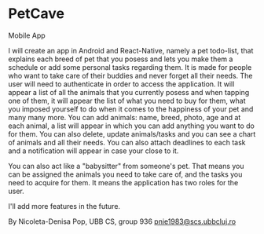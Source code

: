 # PetCave
Mobile App

I will create an app in Android and React-Native, namely a pet todo-list, that explains each breed of pet that you posess and lets you make them a schedule or add some personal tasks regarding them. It is made for people who want to take care of their buddies and never forget all their needs.
The user will need to authenticate in order to access the application.
It will appear a list of all the animals that you currently posess and when tapping one of them, it will appear the list of what you need to buy for them, what you imposed yourself to do when it comes to the happiness of your pet and many many more.
You can add animals: name, breed, photo, age and at each animal, a list will appear in which you can add anything you want to do for them.
You can also delete, update animals/tasks and you can see a chart of animals and all their needs. You can also attach deadlines to each task and a notification will appear in case your close to it.

You can also act like a "babysitter" from someone's pet. That means you can be assigned the animals you need to take care of, and the tasks you need to acquire for them. It means the application has two roles for the user.

I'll add more features in the future. 


By Nicoleta-Denisa Pop,
    UBB CS, group 936
    pnie1983@scs.ubbcluj.ro
